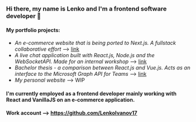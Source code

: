 ### Hi there, my name is Lenko and I'm a frontend software developer 👋

#### My portfolio projects: 
- *An e-commerce website that is being ported to Next.js. A fullstack collaborative effort* --> [link](https://github.com/LenkoIvanov/midnightsunNextJS) 
- *A live chat application built with React.js, Node.js and the WebSocketAPI. Made for an internal workshop* --> [link](https://github.com/LenkoIvanov/ChatAPIWorkshop)
- *Bachelor thesis - a comparison between React.js and Vue.js. Acts as an interface to the Microsoft Graph API for Teams* --> [link](https://github.com/LenkoIvanov/TeamsScheduler)
- *My personal website* --> WIP

#### I'm currently employed as a frontend developer mainly working with React and VanillaJS on an e-commerce application.

#### Work account --> https://github.com/LenkoIvanov17
